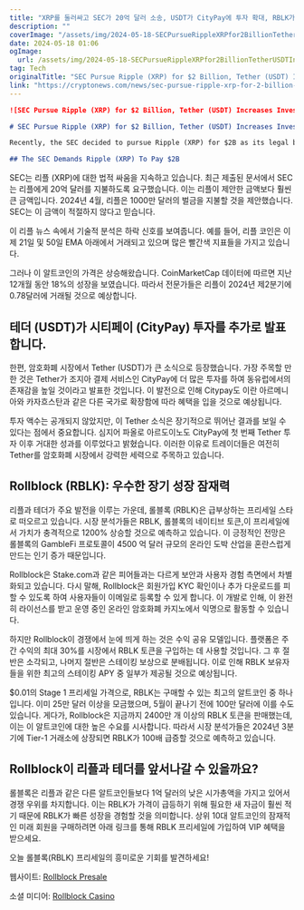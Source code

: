 ```yaml
---
title: "XRP를 둘러싸고 SEC가 20억 달러 소송, USDT가 CityPay에 투자 확대, RBLK가 1200 급등 가능성까지"
description: ""
coverImage: "/assets/img/2024-05-18-SECPursueRippleXRPfor2BillionTetherUSDTIncreasesInvestmentinCityPayDoesRollblockRBLKHaveThePotentialToSurge1200_thumbnail.png"
date: 2024-05-18 01:06
ogImage: 
  url: /assets/img/2024-05-18-SECPursueRippleXRPfor2BillionTetherUSDTIncreasesInvestmentinCityPayDoesRollblockRBLKHaveThePotentialToSurge1200_thumbnail.png
tag: Tech
originalTitle: "SEC Pursue Ripple (XRP) for $2 Billion, Tether (USDT) Increases Investment in CityPay, Does Rollblock (RBLK) Have The Potential To Surge 1200%"
link: "https://cryptonews.com/news/sec-pursue-ripple-xrp-for-2-billion-tether-usdt-increases-investment-in-citypay-does-rollblock-rblk-have-the-potential-to-surge-1200.htm"
---
```



```markdown
![SEC Pursue Ripple (XRP) for $2 Billion, Tether (USDT) Increases Investment in CityPay, Does Rollblock (RBLK) Have The Potential To Surge 1200%](/assets/img/2024-05-18-SECPursueRippleXRPfor2BillionTetherUSDTIncreasesInvestmentinCityPayDoesRollblockRBLKHaveThePotentialToSurge1200_thumbnail.png)

# SEC Pursue Ripple (XRP) for $2 Billion, Tether (USDT) Increases Investment in CityPay, Does Rollblock (RBLK) Have The Potential To Surge 1200%

Recently, the SEC decided to pursue Ripple (XRP) for $2B as its legal battle heats up. Meanwhile, Tether (USDT) has increased its investment in CityPay, a payment service. Amidst these developments, all eyes are on Rollblock (RBLK) – a Stage 1 presale star. Analysts claim that this altcoin could surge 1200% in 2024. Let’s see why.

## The SEC Demands Ripple (XRP) To Pay $2B
```

<div class="content-ad"></div>

SEC는 리플 (XRP)에 대한 법적 싸움을 지속하고 있습니다. 최근 제출된 문서에서 SEC는 리플에게 20억 달러를 지불하도록 요구했습니다. 이는 리플이 제안한 금액보다 훨씬 큰 금액입니다. 2024년 4월, 리플은 1000만 달러의 벌금을 지불할 것을 제안했습니다. SEC는 이 금액이 적절하지 않다고 믿습니다.

이 리플 뉴스 속에서 기술적 분석은 하락 신호를 보여줍니다. 예를 들어, 리플 코인은 이제 21일 및 50일 EMA 아래에서 거래되고 있으며 많은 빨간색 지표들을 가지고 있습니다.

그러나 이 알트코인의 가격은 상승해왔습니다. CoinMarketCap 데이터에 따르면 지난 12개월 동안 18%의 성장을 보였습니다. 따라서 전문가들은 리플이 2024년 제2분기에 0.78달러에 거래될 것으로 예상합니다.

## 테더 (USDT)가 시티페이 (CityPay) 투자를 추가로 발표합니다.

<div class="content-ad"></div>

한편, 암호화폐 시장에서 Tether (USDT)가 큰 소식으로 등장했습니다. 가장 주목할 만한 것은 Tether가 조지아 결제 서비스인 CityPay에 더 많은 투자를 하여 동유럽에서의 존재감을 높일 것이라고 발표한 것입니다. 이 발전으로 인해 Citypay도 이란 아르메니아와 카자흐스탄과 같은 다른 국가로 확장함에 따라 혜택을 입을 것으로 예상됩니다.

투자 액수는 공개되지 않았지만, 이 Tether 소식은 장기적으로 뛰어난 결과를 보일 수 있다는 점에서 중요합니다. 심지어 파올로 아르도이노도 CityPay에 첫 번째 Tether 투자 이후 거대한 성과를 이루었다고 밝혔습니다. 이러한 이유로 트레이더들은 여전히 Tether를 암호화폐 시장에서 강력한 세력으로 주목하고 있습니다.

## Rollblock (RBLK): 우수한 장기 성장 잠재력

리플과 테더가 주요 발전을 이루는 가운데, 롤블록 (RBLK)은 급부상하는 프리세일 스타로 떠오르고 있습니다. 시장 분석가들은 RBLK, 롤블록의 네이티브 토큰,이 프리세일에서 가치가 충격적으로 1200% 상승할 것으로 예측하고 있습니다. 이 긍정적인 전망은 롤블록의 GambleFi 프로토콜이 4500 억 달러 규모의 온라인 도박 산업을 혼란스럽게 만드는 인기 증가 때문입니다.

<div class="content-ad"></div>

Rollblock은 Stake.com과 같은 피어들과는 다르게 보안과 사용자 경험 측면에서 차별화되고 있습니다. 다시 말해, Rollblock은 회원가입 KYC 확인이나 추가 다운로드를 피할 수 있도록 하여 사용자들이 이메일로 등록할 수 있게 합니다. 이 개발로 인해, 이 완전히 라이선스를 받고 운영 중인 온라인 암호화폐 카지노에서 익명으로 활동할 수 있습니다.

하지만 Rollblock이 경쟁에서 눈에 띄게 하는 것은 수익 공유 모델입니다. 플랫폼은 주간 수익의 최대 30%를 시장에서 RBLK 토큰을 구입하는 데 사용할 것입니다. 그 후 절반은 소각되고, 나머지 절반은 스테이킹 보상으로 분배됩니다. 이로 인해 RBLK 보유자들을 위한 최고의 스테이킹 APY 중 일부가 제공될 것으로 예상됩니다.

$0.01의 Stage 1 프리세일 가격으로, RBLK는 구매할 수 있는 최고의 알트코인 중 하나입니다. 이미 25만 달러 이상을 모금했으며, 5월이 끝나기 전에 100만 달러에 이를 수도 있습니다. 게다가, Rollblock은 지금까지 2400만 개 이상의 RBLK 토큰을 판매했는데, 이는 이 알트코인에 대한 높은 수요를 시사합니다. 따라서 시장 분석가들은 2024년 3분기에 Tier-1 거래소에 상장되면 RBLK가 100배 급증할 것으로 예측하고 있습니다.

## Rollblock이 리플과 테더를 앞서나갈 수 있을까요?

<div class="content-ad"></div>

롤블록은 리플과 같은 다른 알트코인들보다 1억 달러의 낮은 시가총액을 가지고 있어서 경쟁 우위를 차지합니다. 이는 RBLK가 가격이 급등하기 위해 필요한 새 자금이 훨씬 적기 때문에 RBLK가 빠른 성장을 경험할 것을 의미합니다. 상위 10대 알트코인의 잠재적인 미래 회원을 구매하려면 아래 링크를 통해 RBLK 프리세일에 가입하여 VIP 혜택을 받으세요.

오늘 롤블록(RBLK) 프리세일의 흥미로운 기회를 발견하세요!

웹사이트: [Rollblock Presale](https://presale.rollblock.io/)

소셜 미디어: [Rollblock Casino](https://linktr.ee/rollblockcasino)
